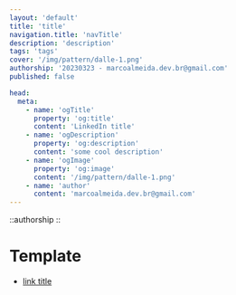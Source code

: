 ```yaml
---
layout: 'default'
title: 'title'
navigation.title: 'navTitle'
description: 'description'
tags: 'tags'
cover: '/img/pattern/dalle-1.png'
authorship: '20230323 - marcoalmeida.dev.br@gmail.com'
published: false

head:
  meta:
    - name: 'ogTitle'
      property: 'og:title'
      content: 'LinkedIn title'
    - name: 'ogDescription' 
      property: 'og:description'
      content: 'some cool description'
    - name: 'ogImage'
      property: 'og:image'
      content: '/img/pattern/dalle-1.png'
    - name: 'author'
      content: 'marcoalmeida.dev.br@gmail.com'
---
```


::authorship 
::


# Template

- [link title](https://localhost:3001/)


